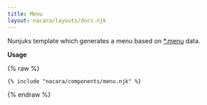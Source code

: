 ```yaml
---
title: Menu
layout: nacara/layouts/docs.njk
---
```


Nunjuks template which generates a menu based on [*.menu](/docs/configuration/menus) data.

**Usage**

{% raw %}
```html
{% include "nacara/components/menu.njk" %}
```
{% endraw %}
